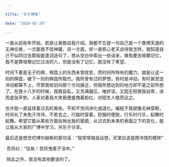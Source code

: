 ```yaml
---

title: "关于博客"

date: "2020-03-29"

---
```


​	一直从前些年开始，若是让我做自我介绍，我都不忘提一句自己是一个畏惧天道的无神论者，一方面我不信神魔，另一方面，却一直担心老天会待我怎样。我知道自己不似同过去那般能遣词造句了，想从空白中索出一些话来，难免要去咀嚼记忆，我不是靠咀嚼记忆过活的人，但是没有了记忆，就没有了希望。  

​	时间下着是无子的棋，棋盘上的东西未曾改变，而时间所特有的魔力，就是让这一刻的棋盘，被下一刻的棋盘所取代。我所曾有过的梦想，有时是冲动，有时甚至连冲动都算不上，尽管我依旧向那个方向接近，但我所想达到的地方却不是之前所想了。在我十八岁的时候，我既自私，又充满偏见，唯好读，又因无知使我自卑，进而虚张声势。人家对着我大笑我便羞愧着脸红，对陌生人敬而远之。

​	也许我一直延续着过去的某些，不知不觉间进化或退化。编程于我就像无袜穿鞋，时间长了未免汗涔涔，不若去之。行路时穿着，舒服时便脱，行乐时行乐，起舞时起舞。希望它能从某些方面反映出我的面貌，从过去到未来的表面之下的变化，能让我从大家的广博中学习，并乐于分享。

​	最后还是想念叨博尔赫斯的那句话：“我常常暗自设想，天堂应该是图书馆的模样”

​	吾将曰：“往矣！吾将曳尾于涂中。”

​	除此之外，我没有其他要说的了。